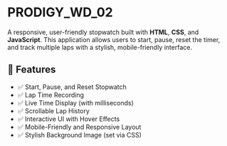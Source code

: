 # PRODIGY_WD_02
A responsive, user-friendly stopwatch built with **HTML**, **CSS**, and **JavaScript**. This application allows users to start, pause, reset the timer, and track multiple laps with a stylish, mobile-friendly interface.

## 🚀 Features
- ✅ Start, Pause, and Reset Stopwatch
- ✅ Lap Time Recording
- ✅ Live Time Display (with milliseconds)
- ✅ Scrollable Lap History
- ✅ Interactive UI with Hover Effects
- ✅ Mobile-Friendly and Responsive Layout
- ✅ Stylish Background Image (set via CSS)
